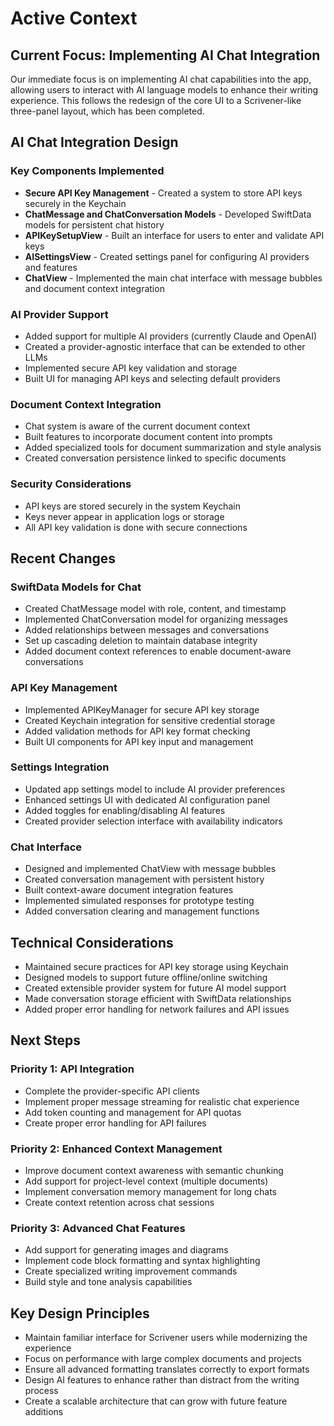 # Active Context

## Current Focus: Implementing AI Chat Integration

Our immediate focus is on implementing AI chat capabilities into the app, allowing users to interact with AI language models to enhance their writing experience. This follows the redesign of the core UI to a Scrivener-like three-panel layout, which has been completed.

## AI Chat Integration Design

### Key Components Implemented
- **Secure API Key Management** - Created a system to store API keys securely in the Keychain
- **ChatMessage and ChatConversation Models** - Developed SwiftData models for persistent chat history
- **APIKeySetupView** - Built an interface for users to enter and validate API keys
- **AISettingsView** - Created settings panel for configuring AI providers and features
- **ChatView** - Implemented the main chat interface with message bubbles and document context integration

### AI Provider Support
- Added support for multiple AI providers (currently Claude and OpenAI)
- Created a provider-agnostic interface that can be extended to other LLMs
- Implemented secure API key validation and storage
- Built UI for managing API keys and selecting default providers

### Document Context Integration
- Chat system is aware of the current document context
- Built features to incorporate document content into prompts
- Added specialized tools for document summarization and style analysis
- Created conversation persistence linked to specific documents

### Security Considerations
- API keys are stored securely in the system Keychain
- Keys never appear in application logs or storage
- All API key validation is done with secure connections

## Recent Changes

### SwiftData Models for Chat
- Created ChatMessage model with role, content, and timestamp
- Implemented ChatConversation model for organizing messages
- Added relationships between messages and conversations
- Set up cascading deletion to maintain database integrity
- Added document context references to enable document-aware conversations

### API Key Management
- Implemented APIKeyManager for secure API key storage
- Created Keychain integration for sensitive credential storage
- Added validation methods for API key format checking
- Built UI components for API key input and management

### Settings Integration
- Updated app settings model to include AI provider preferences
- Enhanced settings UI with dedicated AI configuration panel
- Added toggles for enabling/disabling AI features
- Created provider selection interface with availability indicators

### Chat Interface
- Designed and implemented ChatView with message bubbles
- Created conversation management with persistent history
- Built context-aware document integration features
- Implemented simulated responses for prototype testing
- Added conversation clearing and management functions

## Technical Considerations
- Maintained secure practices for API key storage using Keychain
- Designed models to support future offline/online switching
- Created extensible provider system for future AI model support
- Made conversation storage efficient with SwiftData relationships
- Added proper error handling for network failures and API issues

## Next Steps

### Priority 1: API Integration
- Complete the provider-specific API clients
- Implement proper message streaming for realistic chat experience
- Add token counting and management for API quotas
- Create proper error handling for API failures

### Priority 2: Enhanced Context Management
- Improve document context awareness with semantic chunking
- Add support for project-level context (multiple documents)
- Implement conversation memory management for long chats
- Create context retention across chat sessions

### Priority 3: Advanced Chat Features
- Add support for generating images and diagrams
- Implement code block formatting and syntax highlighting
- Create specialized writing improvement commands
- Build style and tone analysis capabilities

## Key Design Principles
- Maintain familiar interface for Scrivener users while modernizing the experience
- Focus on performance with large complex documents and projects
- Ensure all advanced formatting translates correctly to export formats
- Design AI features to enhance rather than distract from the writing process
- Create a scalable architecture that can grow with future feature additions
